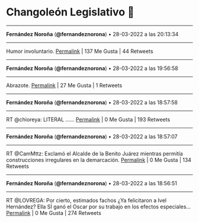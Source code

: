 # Changoleón Legislativo 🙈
*****
**Fernández Noroña** (**@fernandeznorona**) • 28-03-2022 a las 20:13:34
*****
Humor involuntario.
[Permalink](https://twitter.com/fernandeznorona/status/1508658601728036866) | 137 Me Gusta | 44 Retweets
*****
**Fernández Noroña** (**@fernandeznorona**) • 28-03-2022 a las 19:56:58
*****
Abrazote.
[Permalink](https://twitter.com/fernandeznorona/status/1508654421810552834) | 27 Me Gusta | 1 Retweets
*****
**Fernández Noroña** (**@fernandeznorona**) • 28-03-2022 a las 18:57:58
*****
RT @chioreya: LITERAL ……
[Permalink](https://twitter.com/fernandeznorona/status/1508639575874453506) | 0 Me Gusta | 193 Retweets
*****
**Fernández Noroña** (**@fernandeznorona**) • 28-03-2022 a las 18:57:07
*****
RT @CamMttz: Exclamó el Alcalde de la Benito Juárez mientras permitía construcciones irregulares en la demarcación.
[Permalink](https://twitter.com/fernandeznorona/status/1508639361826443266) | 0 Me Gusta | 134 Retweets
*****
**Fernández Noroña** (**@fernandeznorona**) • 28-03-2022 a las 18:56:51
*****
RT @LOVREGA: Por cierto, estimados fachos ¿Ya felicitaron a Ivel Hernández? Ella SÍ ganó el Oscar por su trabajo en los efectos especiales…
[Permalink](https://twitter.com/fernandeznorona/status/1508639293421637632) | 0 Me Gusta | 274 Retweets